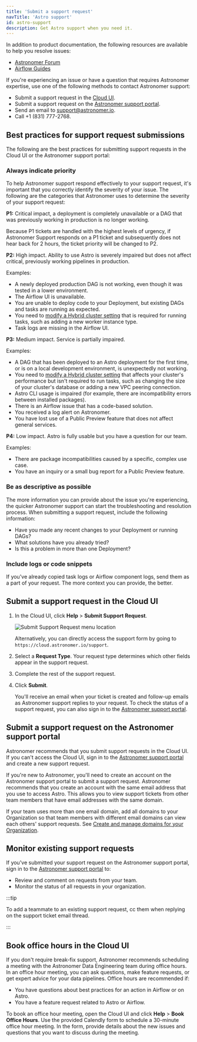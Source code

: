 ```yaml
---
title: 'Submit a support request'
navTitle: 'Astro support'
id: astro-support
description: Get Astro support when you need it.
---
```


In addition to product documentation, the following resources are available to help you resolve issues:

- [Astronomer Forum](https://forum.astronomer.io)
- [Airflow Guides](https://docs.astronomer.io/learn/)

If you're experiencing an issue or have a question that requires Astronomer expertise, use one of the following methods to contact Astronomer support:

- Submit a support request in the [Cloud UI](https://cloud.astronomer.io/support).
- Submit a support request on the [Astronomer support portal](https://support.astronomer.io/hc/en-us).
- Send an email to [support@astronomer.io](mailto:support@astronomer.io).
- Call +1 (831) 777-2768.

## Best practices for support request submissions

The following are the best practices for submitting support requests in the Cloud UI or the Astronomer support portal:

### Always indicate priority

To help Astronomer support respond effectively to your support request, it's important that you correctly identify the severity of your issue. The following are the categories that Astronomer uses to determine the severity of your support request:

**P1:** Critical impact, a deployment is completely unavailable or a DAG that was previously working in production is no longer working.

Because P1 tickets are handled with the highest levels of urgency, if Astronomer Support responds on a P1 ticket and subsequently does not hear back for 2 hours, the ticket priority will be changed to P2.

**P2:** High impact. Ability to use Astro is severely impaired but does not affect critical, previously working pipelines in production.

Examples:

- A newly deployed production DAG is not working, even though it was tested in a lower environment.
- The Airflow UI is unavailable.
- You are unable to deploy code to your Deployment, but existing DAGs and tasks are running as expected.
- You need to [modify a Hybrid cluster setting](manage-hybrid-clusters.md) that is required for running tasks, such as adding a new worker instance type.
- Task logs are missing in the Airflow UI.

**P3:** Medium impact. Service is partially impaired.

Examples:

- A DAG that has been deployed to an Astro deployment for the first time, or is on a local development environment, is unexpectedly not working.
- You need to [modify a Hybrid cluster setting](manage-hybrid-clusters.md) that affects your cluster's performance but isn't required to run tasks, such as changing the size of your cluster's database or adding a new VPC peering connection.
- Astro CLI usage is impaired (for example, there are incompatibility errors between installed packages).
- There is an Airflow issue that has a code-based solution.
- You received a log alert on Astronomer.
- You have lost use of a Public Preview feature that does not affect general services.

**P4:** Low impact. Astro is fully usable but you have a question for our team.

Examples:

- There are package incompatibilities caused by a specific, complex use case.
- You have an inquiry or a small bug report for a Public Preview feature.

### Be as descriptive as possible

The more information you can provide about the issue you're experiencing, the quicker Astronomer support can start the troubleshooting and resolution process. When submitting a support request, include the following information:

- Have you made any recent changes to your Deployment or running DAGs?
- What solutions have you already tried?
- Is this a problem in more than one Deployment?

### Include logs or code snippets

If you've already copied task logs or Airflow component logs, send them as a part of your request. The more context you can provide, the better.

## Submit a support request in the Cloud UI

1. In the Cloud UI, click **Help** > **Submit Support Request**.

    ![Submit Support Request menu location](/img/docs/support-request-location.png)

    Alternatively, you can directly access the support form by going to `https://cloud.astronomer.io/support`.

2. Select a **Request Type**. Your request type determines which other fields appear in the support request.
3. Complete the rest of the support request. 
4. Click **Submit**.

    You'll receive an email when your ticket is created and follow-up emails as Astronomer support replies to your request. To check the status of a support request, you can also sign in to the [Astronomer support portal](https://support.astronomer.io).

## Submit a support request on the Astronomer support portal

Astronomer recommends that you submit support requests in the Cloud UI. If you can't access the Cloud UI, sign in to the [Astronomer support portal](https://support.astronomer.io) and create a new support request. 

If you're new to Astronomer, you'll need to create an account on the Astronomer support portal to submit a support request. Astronomer recommends that you create an account with the same email address that you use to access Astro. This allows you to view support tickets from other team members that have email addresses with the same domain.

If your team uses more than one email domain, add all domains to your Organization so that team members with different email domains can view each others' support requests. See [Create and manage domains for your Organization](manage-domains.md).

## Monitor existing support requests

If you've submitted your support request on the Astronomer support portal, sign in to the [Astronomer support portal](https://support.astronomer.io) to:

- Review and comment on requests from your team.
- Monitor the status of all requests in your organization.

:::tip

To add a teammate to an existing support request, cc them when replying on the support ticket email thread.

:::

## Book office hours in the Cloud UI

If you don't require break-fix support, Astronomer recommends scheduling a meeting with the Astronomer Data Engineering team during office hours. In an office hour meeting, you can ask questions, make feature requests, or get expert advice for your data pipelines. Office hours are recommended if:

- You have questions about best practices for an action in Airflow or on Astro.
- You have a feature request related to Astro or Airflow.

To book an office hour meeting, open the Cloud UI and click **Help** > **Book Office Hours**. Use the provided Calendly form to schedule a 30-minute office hour meeting. In the form, provide details about the new issues and questions that you want to discuss during the meeting.

